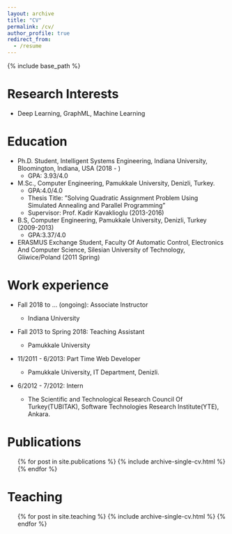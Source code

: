 ```yaml
---
layout: archive
title: "CV"
permalink: /cv/
author_profile: true
redirect_from:
  - /resume
---
```


{% include base_path %}

Research Interests
======
* Deep Learning, GraphML, Machine Learning

Education
======
* Ph.D. Student,  Intelligent Systems Engineering, Indiana University, Bloomington, Indiana, USA (2018 - )
  * GPA: 3.93/4.0
* M.Sc., Computer Engineering, Pamukkale University, Denizli, Turkey.
  * GPA:4.0/4.0
  * Thesis Title: ”Solving Quadratic Assignment Problem Using Simulated Annealing and Parallel Programming”
  * Supervisor: Prof. Kadir Kavaklioglu (2013-2016)
* B.S, Computer Engineering, Pamukkale University, Denizli, Turkey (2009-2013)
  * GPA:3.37/4.0
* ERASMUS Exchange Student, Faculty Of Automatic Control, Electronics And Computer Science, Silesian University of Technology, Gliwice/Poland (2011 Spring)


Work experience
======
* Fall 2018 to ... (ongoing): Associate Instructor
  * Indiana University

* Fall 2013 to Spring 2018: Teaching Assistant
  * Pamukkale University
* 11/2011 - 6/2013: Part Time Web Developer
  * Pamukkale University, IT Department, Denizli.
* 6/2012 - 7/2012: Intern
  * The Scientific and Technological Research Council Of Turkey(TUBITAK), Software Technologies Research Institute(YTE), Ankara.

<!--
Skills
======
* Skill 1
* Skill 2
  * Sub-skill 2.1
  * Sub-skill 2.2
  * Sub-skill 2.3
* Skill 3
-->

Publications
======
  <ul>{% for post in site.publications %}
    {% include archive-single-cv.html %}
  {% endfor %}</ul>

<!--
Talks
======
  <ul>{% for post in site.talks %}
    {% include archive-single-talk-cv.html %}
  {% endfor %}</ul>
-->

Teaching
======
  <ul>{% for post in site.teaching %}
    {% include archive-single-cv.html %}
  {% endfor %}</ul>

<!--
Service and leadership
======
* Currently signed in to 43 different slack teams
-->
